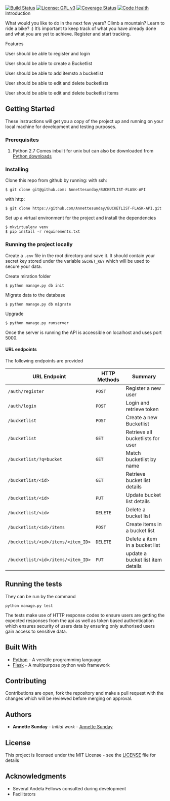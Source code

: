 [![Build Status](https://travis-ci.org/Annettesunday/BUCKETLIST-FLASK-API.svg?branch=develop)](https://travis-ci.org/Annettesunday/BUCKETLIST-FLASK-API) [![License: GPL v3](https://img.shields.io/badge/License-GPL%20v3-blue.svg)](https://www.gnu.org/licenses/gpl-3.0) [![Coverage Status](https://coveralls.io/repos/github/Annettesunday/BUCKETLIST-FLASK-API/badge.svg?branch=feature-coverage)](https://coveralls.io/github/Annettesunday/BUCKETLIST-FLASK-API?branch=develop) [![Code Health](https://landscape.io/github/Annettesunday/BUCKETLIST-FLASK-API/develop/landscape.svg?style=flat)](https://landscape.io/github/Annettesunday/BUCKETLIST-FLASK-API/develop)
Introduction

What would you like to do in the next few years? Climb a mountain? Learn to ride a bike? :) It’s important to keep track of what you have already done and what you are yet to achieve. Register and start tracking.

Features

User should be able to register and login

User should be able to create a Bucketlist

User should be able to add itemsto a bucketlist

User should be able to edit and delete bucketlists

User should be able to edit and delete bucketlist items

## Getting Started

These instructions will get you a copy of the project up and running on your local machine for development and testing purposes.

### Prerequisites

1. Python 2.7
Comes inbuilt for unix but can also be downloaded from
[Python downloads](https://www.python.org/downloads/)

### Installing

Clone this repo from github by running:
with ssh:
```
$ git clone git@github.com: Annettesunday/BUCKETLIST-FLASK-API
```

with http:
```
$ git clone https://github.com/Annettesunday/BUCKETLIST-FLASK-API.git
```

Set up a virtual environment for the project and install the dependencies

```
$ mkvirtualenv venv
$ pip install -r requirements.txt
```
### Running the project locally
Create a `.env` file in the root directory and save it. It should contain your secret key stored under the variable `SECRET_KEY` which will be used to secure your data.

Create miration folder

```
$ python manage.py db init
```

Migrate data to the database

```
$ python manage.py db migrate
```

Upgrade

```
$ python manage.py runserver
```

Once the server is running the API is accessible on localhost and uses port 5000.

#### URL endpoints

The following endpoints are provided 

|URL Endpoint| HTTP Methods | Summary |
| -------- | ------------- | --------- |
| `/auth/register` | `POST`  | Register a new user|
|  `/auth/login` | `POST` | Login and retrieve token|
| `/bucketlist` | `POST` | Create a new Bucketlist |
| `/bucketlist` | `GET` | Retrieve all bucketlists for user |
| `/bucketlist/?q=bucket` | `GET` | Match bucketlist by name |
| `/bucketlist/<id>` | `GET` |  Retrieve bucket list details |
| `/bucketlist/<id>` | `PUT` | Update bucket list details |
| `/bucketlist/<id>` | `DELETE` | Delete a bucket list |
| `/bucketlist/<id>/items` | `POST` |  Create items in a bucket list |
| `/bucketlist/<id>/items/<item_ID>` | `DELETE`| Delete a item in a bucket list|
| `/bucketlist/<id>/items/<item_ID>` | `PUT`| update a bucket list item details|



## Running the tests

 They can be run by the command

```
python manage.py test
```

The tests make use of HTTP response codes to ensure users are getting the expected responses from the api as well as token based authentication which ensures security of users data by ensuring only authorised users gain access to sensitive data.


## Built With

* [Python](http://www.python.org) - A verstile programming language
* [Flask](http://flask.pocoo.org/) - A multipurpose python web framework

## Contributing

Contributions are open, fork the repository and make a pull request with the changes which will be reviewed before merging on approval.

## Authors

* **Annette Sunday** - *Initial work* - [Annette Sunday](https://github.com/Annettesunday)


## License

This project is licensed under the MIT License - see the [LICENSE](LICENSE) file for details

## Acknowledgments

* Several Andela Fellows consulted during development
* Facilitators

